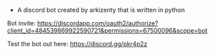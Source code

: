 * A discord bot created by arkizenty that is written in python

Bot invite: https://discordapp.com/oauth2/authorize?client_id=484539869922590721&permissions=67500096&scope=bot

Test the bot out here: https://discord.gg/pkr4p2z
